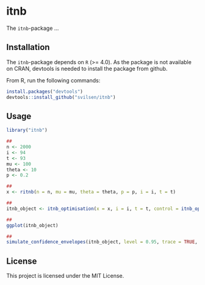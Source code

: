 # itnb
The `itnb`-package ... 

## Installation

The `itnb`-package depends on `R` (>= 4.0). As the package is not available on CRAN, devtools is needed to install the package from github. 

From R, run the following commands:  

```r
install.packages("devtools")
devtools::install_github("svilsen/itnb")
```

## Usage

```r
library("itnb")

##
n <- 2000
i <- 94
t <- 93
mu <- 100
theta <- 10
p <- 0.2

##
x <- ritnb(n = n, mu = mu, theta = theta, p = p, i = i, t = t)

##
itnb_object <- itnb_optimisation(x = x, i = i, t = t, control = itnb_optimisation_control(trace = FALSE, save_trace = TRUE))

##
ggplot(itnb_object)

##
simulate_confidence_envelopes(itnb_object, level = 0.95, trace = TRUE, number_of_simulations = 100, plot_simulations = TRUE)
```

## License

This project is licensed under the MIT License.
